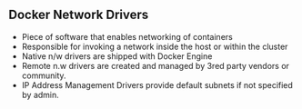 ## Docker Network Drivers

- Piece of software that enables networking of containers
- Responsible for invoking a network inside the host or within the cluster
- Native n/w drivers are shipped with Docker Engine
- Remote n.w drivers are created and managed by 3red party vendors or community.
- IP Address Management Drivers provide default subnets if not specified by admin.


